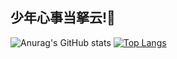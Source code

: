 ## 少年心事当拏云!👋

<!--
**haimu0427/haimu0427** is a ✨ _special_ ✨ repository because its `README.md` (this file) appears on your GitHub profile.

Here are some ideas to get you started:

- 🔭 I’m currently working on ...
- 🌱 I’m currently learning ...
- 👯 I’m looking to collaborate on ...
- 🤔 I’m looking for help with ...
- 💬 Ask me about ...
- 📫 How to reach me: ...
- 😄 Pronouns: ...
- ⚡ Fun fact: ...
-->
![Anurag's GitHub stats](https://github-readme-stats.vercel.app/api?username=haimu0427&show_icons=true&theme=radical)
[![Top Langs](https://github-readme-stats.vercel.app/api/top-langs/?username=haimu0427)](https://github.com/haimu0427/haimu0427/edit/main/README.md)

